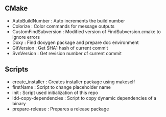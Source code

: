 
## CMake

- AutoBuildNumber       : Auto increments the build number
- Colorize              : Color commands for message outputs
- CustomFindSubversion  : Modified version of FindSubversion.cmake to ignore errors
- Doxy                  : Find doxygen package and prepare doc environment
- GitVersion            : Get SHA1 hash of current commit
- SvnVersion            : Get revision number of current commit

## Scripts

- create_installer      : Creates installer package using makeself
- firstName             : Script to change placeholder name
- init                  : Script used initialization of this repo
- ldd-copy-dependencies : Script to copy dynamic dependencies of a binary
- prepare-release       : Prepares a release package
